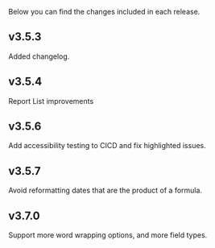 Below you can find the changes included in each release.

## v3.5.3

Added changelog.

## v3.5.4

Report List improvements

## v3.5.6

Add accessibility testing to CICD and fix highlighted issues.

## v3.5.7

Avoid reformatting dates that are the product of a formula. 

## v3.7.0

Support more word wrapping options, and more field types.

